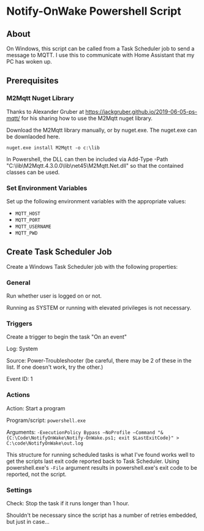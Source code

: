 # Notify-OnWake Powershell Script

## About

On Windows, this script can be called from a Task Scheduler job to send a message to MQTT. I use this to communicate with Home Assistant that my PC has woken up.

## Prerequisites

### M2Mqtt Nuget Library

Thanks to Alexander Gruber at https://jackgruber.github.io/2019-06-05-ps-mqtt/ for his sharing how to use the M2Mqtt nuget library.

Download the M2Mqtt library manually, or by nuget.exe. The nuget.exe can be downlaoded here.

`nuget.exe install M2Mqtt -o c:\lib`

In Powershell, the DLL can then be included via Add-Type -Path "C:\lib\M2Mqtt.4.3.0.0\lib\net45\M2Mqtt.Net.dll" so that the contained classes can be used.

### Set Environment Variables

Set up the following environment variables with the appropriate values:

* `MQTT_HOST`
* `MQTT_PORT`
* `MQTT_USERNAME`
* `MQTT_PWD`

## Create Task Scheduler Job

Create a Windows Task Scheduler job with the following properties:

### General

Run whether user is logged on or not.

Running as SYSTEM or running with elevated privileges is not necessary.

### Triggers

Create a trigger to begin the task "On an event"

Log: System

Source: Power-Troubleshooter (be careful, there may be 2 of these in the list. If one doesn't work, try the other.)

Event ID: 1

### Actions

Action: Start a program

Program/script: `powershell.exe`

Arguments: `-ExecutionPolicy Bypass –NoProfile –Command "& {C:\Code\NotifyOnWake\Notify-OnWake.ps1; exit $LastExitCode}" > C:\code\NotifyOnWake\out.log`

This structure for running scheduled tasks is what I've found works well to get the scripts last exit code reported back to Task Scheduler. Using powershell.exe's `-File` argument results in powershell.exe's exit code to be reported, not the script.

### Settings

Check: Stop the task if it runs longer than 1 hour.

Shouldn't be necessary since the script has a number of retries embedded, but just in case...

